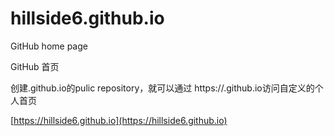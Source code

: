 # hillside6.github.io

GitHub home page

GitHub 首页

创建<username>.github.io的pulic repository，就可以通过 https://<username>.github.io访问自定义的个人首页

[https://hillside6.github.io](https://hillside6.github.io)
